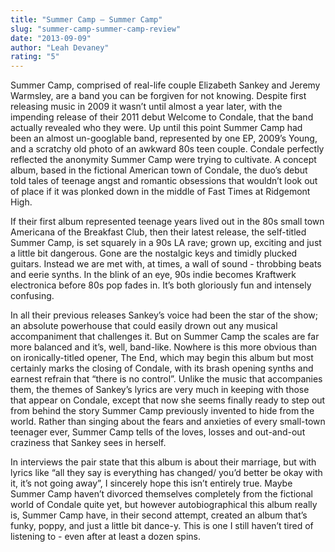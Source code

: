 ```yaml
---
title: "Summer Camp – Summer Camp"
slug: "summer-camp-summer-camp-review"
date: "2013-09-09"
author: "Leah Devaney"
rating: "5"
---
```


Summer Camp, comprised of real-life couple Elizabeth Sankey and Jeremy Warmsley, are a band you can be forgiven for not knowing. Despite first releasing music in 2009 it wasn’t until almost a year later, with the impending release of their 2011 debut Welcome to Condale, that the band actually revealed who they were. Up until this point Summer Camp had been an almost un-googlable band, represented by one EP, 2009’s Young, and a scratchy old photo of an awkward 80s teen couple. Condale perfectly reflected the anonymity Summer Camp were trying to cultivate. A concept album, based in the fictional American town of Condale, the duo’s debut told tales of teenage angst and romantic obsessions that wouldn’t look out of place if it was plonked down in the middle of Fast Times at Ridgemont High.

If their first album represented teenage years lived out in the 80s small town Americana of the Breakfast Club, then their latest release, the self-titled Summer Camp, is set squarely in a 90s LA rave; grown up, exciting and just a little bit dangerous. Gone are the nostalgic keys and timidly plucked guitars. Instead we are met with, at times, a wall of sound - throbbing beats and eerie synths. In the blink of an eye, 90s indie becomes Kraftwerk electronica before 80s pop fades in. It’s both gloriously fun and intensely confusing.

In all their previous releases Sankey’s voice had been the star of the show; an absolute powerhouse that could easily drown out any musical accompaniment that challenges it. But on Summer Camp the scales are far more balanced and it’s, well, band-like. Nowhere is this more obvious than on ironically-titled opener, The End, which may begin this album but most certainly marks the closing of Condale, with its brash opening synths and earnest refrain that “there is no control”. Unlike the music that accompanies them, the themes of Sankey’s lyrics are very much in keeping with those that appear on Condale, except that now she seems finally ready to step out from behind the story Summer Camp previously invented to hide from the world. Rather than singing about the fears and anxieties of every small-town teenager ever, Summer Camp tells of the loves, losses and out-and-out craziness that Sankey sees in herself.

In interviews the pair state that this album is about their marriage, but with lyrics like “all they say is everything has changed/ you’d better be okay with it, it’s not going away”, I sincerely hope this isn’t entirely true. Maybe Summer Camp haven’t divorced themselves completely from the fictional world of Condale quite yet, but however autobiographical this album really is, Summer Camp have, in their second attempt, created an album that’s funky, poppy, and just a little bit dance-y. This is one I still haven’t tired of listening to - even after at least a dozen spins.
